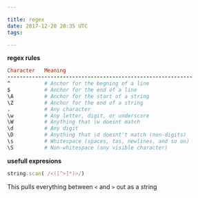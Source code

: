 ```yaml
---

title: regex
date: 2017-12-20 20:35 UTC
tags: 

---
```

**regex rules**

```ruby
Character   Meaning
------------------------------------------------------------
^           # Anchor for the begning of a line
$           # Anchor for the end of a line
\A          # Anchor for the start of a string
\Z          # Anchor for the end of a string
.           # Any character
\w          # Any letter, digit, or underscore
\W          # Anything that \w doesnt match
\d          # Any digit
\D          # Anything that \d doesnt't match (non-digits)
\s          # Whitespace (spaces, tas, newlines, and so on)
\S          # Non-whitespace (any visible character)
```


**usefull expresions**

```ruby
string.scan( /<([^>]*)>/)
```
This pulls everything between `<` and `>` out as a string

